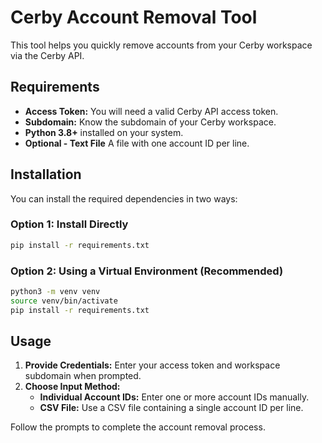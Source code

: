 # Cerby Account Removal Tool

This tool helps you quickly remove accounts from your Cerby workspace via the Cerby API.

## Requirements

- **Access Token:** You will need a valid Cerby API access token.
- **Subdomain:** Know the subdomain of your Cerby workspace.
- **Python 3.8+** installed on your system.
- **Optional - Text File** A file with one account ID per line.

## Installation

You can install the required dependencies in two ways:

### Option 1: Install Directly

```sh
pip install -r requirements.txt
```

### Option 2: Using a Virtual Environment (Recommended)

```sh
python3 -m venv venv
source venv/bin/activate
pip install -r requirements.txt
```

## Usage

1. **Provide Credentials:** Enter your access token and workspace subdomain when prompted.
2. **Choose Input Method:**
   - **Individual Account IDs:** Enter one or more account IDs manually.
   - **CSV File:** Use a CSV file containing a single account ID per line.

Follow the prompts to complete the account removal process.
